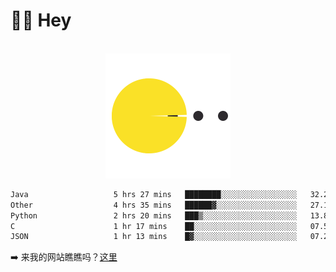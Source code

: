 
# 👋🏻 Hey
<div align="center">
	<br>
	<img src="https://raw.githubusercontent.com/Aniket965/Aniket965/master/pacman.svg?sanitize=true" width="200" height="200">
	<br>
</div>

<!--START_SECTION:waka-->

```txt
Java                   5 hrs 27 mins   ████████░░░░░░░░░░░░░░░░░   32.23 %
Other                  4 hrs 35 mins   ██████▓░░░░░░░░░░░░░░░░░░   27.15 %
Python                 2 hrs 20 mins   ███▒░░░░░░░░░░░░░░░░░░░░░   13.83 %
C                      1 hr 17 mins    ██░░░░░░░░░░░░░░░░░░░░░░░   07.58 %
JSON                   1 hr 13 mins    █▓░░░░░░░░░░░░░░░░░░░░░░░   07.26 %
```

<!--END_SECTION:waka-->

 ➡️  来我的网站瞧瞧吗？[这里](https://www.shaolongfei.com)

